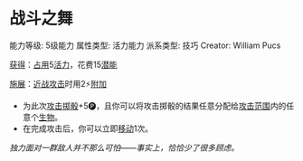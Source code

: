 # 战斗之舞

能力等级: 5级能力
属性类型: 活力能力
派系类型: 技巧
Creator: William Pucs

<aside>

[获得](https://www.notion.so/1b3d619a067b8027ba38e2c1caf9d84b?pvs=21)：[占用](https://www.notion.so/1b3d619a067b8028a794de6ceed96ec0?pvs=21)5[活力](https://www.notion.so/1b3d619a067b805391c0d92f6a9c2e06?pvs=21)，花费15[潜能](https://www.notion.so/1b3d619a067b80c2bdb4c721adc30021?pvs=21)

</aside>

<aside>

[施展](https://www.notion.so/1b3d619a067b80f38dccf027f026b32f?pvs=21)：[近战攻击](https://www.notion.so/1b4d619a067b80eda8b0facbba0c7b1a?pvs=21)时用2⚡️[附加](https://www.notion.so/1b3d619a067b808aba32f87c5cab4efb?pvs=21)

- 为此次[攻击掷骰](https://www.notion.so/1b4d619a067b80299a42f43fa6c00c03?pvs=21)+5🅟，且你可以将攻击掷骰的结果任意分配给[攻击范围](https://www.notion.so/1b4d619a067b803c995de1c713f7878d?pvs=21)内的任意个[生物](https://www.notion.so/1b3d619a067b80d0bbe1d113bf20ff1f?pvs=21)。
- 在完成攻击后，你可以立即[移动](https://www.notion.so/1b3d619a067b80a4a587d4f966ce6b79?pvs=21)1次。
</aside>

*独力面对一群敌人并不那么可怕——事实上，恰恰少了很多顾虑。*